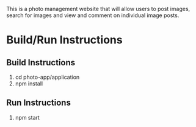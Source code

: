 This is a photo management website that will allow users to post images, search for images and view and comment on individual image posts.

# Build/Run Instructions

## Build Instructions

1. cd photo-app/application
2. npm install

## Run Instructions

1. npm start
